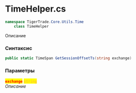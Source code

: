 
# TimeHelper.cs
```csharp
namespace TigerTrade.Core.Utils.Time  
    class TimeHelper
```

Описание

### Синтаксис
```csharp
public static TimeSpan GetSessionOffsetTs(string exchange)
```

### Параметры  
<mark style="color:red;">**`exchange`**</mark> <mark style="color: rgb(255, 166, 87);">`string`</mark>  
 *Описание*  
  

                    
                    